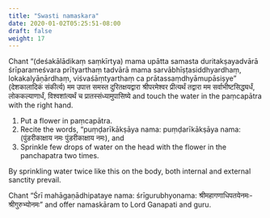 ```yaml
---
title: "Swasti namaskara"
date: 2020-01-02T05:25:51-08:00
draft: false
weight: 17
---
```


Chant “(deśakālādikaṃ saṃkīrtya) mama upātta samasta duritakṣayadvārā śrīparameśvara prītyarthaṃ tadvārā mama sarvābhīṣṭasiddhyardhaṃ, lokakalyāṇārdhaṃ, viśvaśāṃtyarthaṃ ca prātassaṃdhyāmupāsiṣye”
(देशकालादिकं संकीर्त्य) मम उपात्त समस्त दुरितक्षयद्वारा श्रीपरमेश्वर प्रीत्यर्थं तद्वारा मम सर्वाभीष्टसिद्ध्यर्धं, लोककल्याणार्धं, विश्वशांत्यर्थं च प्रातस्संध्यामुपासिष्ये 
and touch the water in the paṃcapātra with the right hand.  

1. Put a flower in paṃcapātra. 
1. Recite the words, “puṃḍarīkākṣāya nama: puṃḍarīkākṣāya nama: (पुंडरीकाक्षाय नमः पुंडरीकाक्षाय नमः), and 
1. Sprinkle few drops of water on the head with the flower in the panchapatra two times. 

By sprinkling water twice like this on the body, both internal and external sanctity prevail. 

Chant “Śrī mahāgaṇādhipataye nama:  śrīgurubhyonama:  श्रीमहागणाधिपतयेनमः- श्रीगुरुभ्योनमः” and offer namaskāram to Lord Ganapati and guru.
